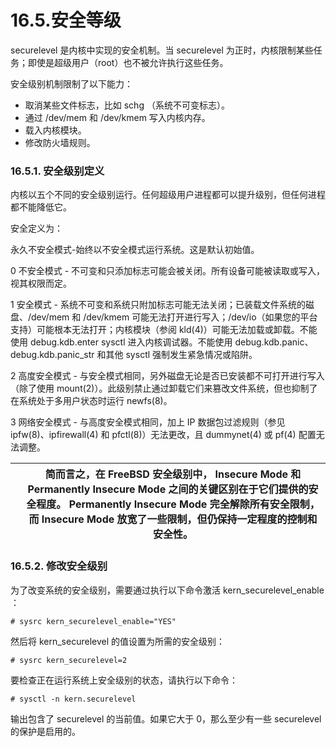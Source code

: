 # 16.5.安全等级

securelevel 是内核中实现的安全机制。当 securelevel 为正时，内核限制某些任务；即使是超级用户（root）也不被允许执行这些任务。

安全级别机制限制了以下能力：

* 取消某些文件标志，比如 schg （系统不可变标志）。
* 通过 /dev/mem 和 /dev/kmem 写入内核内存。
* 载入内核模块。
* 修改防火墙规则。

### 16.5.1. 安全级别定义

内核以五个不同的安全级别运行。任何超级用户进程都可以提升级别，但任何进程都不能降低它。

安全定义为：

永久不安全模式-始终以不安全模式运行系统。这是默认初始值。

0 不安全模式 - 不可变和只添加标志可能会被关闭。所有设备可能被读取或写入，视其权限而定。

1 安全模式 - 系统不可变和系统只附加标志可能无法关闭；已装载文件系统的磁盘、/dev/mem 和 /dev/kmem 可能无法打开进行写入；/dev/io（如果您的平台支持）可能根本无法打开；内核模块（参阅 kld(4)）可能无法加载或卸载。不能使用 debug.kdb.enter sysctl 进入内核调试器。不能使用 debug.kdb.panic、debug.kdb.panic_str 和其他 sysctl 强制发生紧急情况或陷阱。

2 高度安全模式 - 与安全模式相同，另外磁盘无论是否已安装都不可打开进行写入（除了使用 mount(2)）。此级别禁止通过卸载它们来篡改文件系统，但也抑制了在系统处于多用户状态时运行 newfs(8)。

3 网络安全模式 - 与高度安全模式相同，加上 IP 数据包过滤规则（参见 ipfw(8)、ipfirewall(4) 和 pfctl(8)）无法更改，且 dummynet(4) 或 pf(4) 配置无法调整。

|  | 简而言之，在 FreeBSD 安全级别中， Insecure Mode 和 Permanently Insecure Mode 之间的关键区别在于它们提供的安全程度。 Permanently Insecure Mode 完全解除所有安全限制，而 Insecure Mode 放宽了一些限制，但仍保持一定程度的控制和安全性。 |
| -- | --------------------------------------------------------------------------------------------------------------------------------------------------------------------------------------------------------------------------------------- |

### 16.5.2. 修改安全级别

为了改变系统的安全级别，需要通过执行以下命令激活 kern_securelevel_enable ：

```
# sysrc kern_securelevel_enable="YES"
```

然后将 kern_securelevel 的值设置为所需的安全级别：

```
# sysrc kern_securelevel=2
```

要检查正在运行系统上安全级别的状态，请执行以下命令：

```
# sysctl -n kern.securelevel
```

输出包含了 securelevel 的当前值。如果它大于 0，那么至少有一些 securelevel 的保护是启用的。
